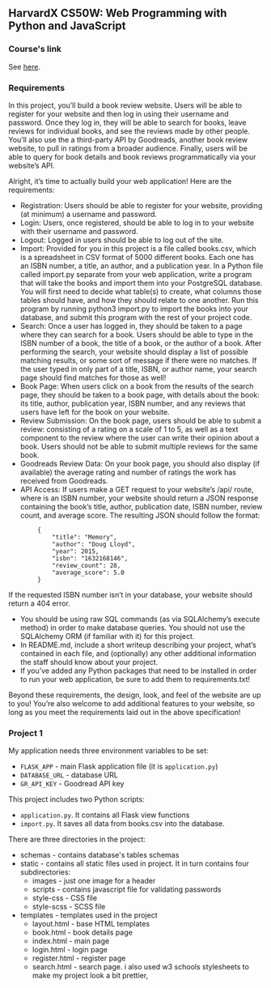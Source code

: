 ## HarvardX CS50W: Web Programming with Python and JavaScript

### Course's link
See [here](https://www.edx.org/course/cs50s-web-programming-with-python-and-javascript).


### Requirements
In this project, you’ll build a book review website. Users will be able to register for your website and then log in using their username and password. Once they log in, they will be able to search for books, leave reviews for individual books, and see the reviews made by other people. You’ll also use the a third-party API by Goodreads, another book review website, to pull in ratings from a broader audience. Finally, users will be able to query for book details and book reviews programmatically via your website’s API.

Alright, it’s time to actually build your web application! Here are the requirements:

  - Registration: Users should be able to register for your website, providing (at minimum) a username and password.
  - Login: Users, once registered, should be able to log in to your website with their username and password.
  - Logout: Logged in users should be able to log out of the site.
  - Import: Provided for you in this project is a file called books.csv, which is a spreadsheet in CSV format of 5000 different books. Each one has an ISBN number, a title, an author, and a publication year. In a Python file called import.py separate from your web application, write a program that will take the books and import them into your PostgreSQL database. You will first need to decide what table(s) to create, what columns those tables should have, and how they should relate to one another. Run this program by running python3 import.py to import the books into your database, and submit this program with the rest of your project code.
  - Search: Once a user has logged in, they should be taken to a page where they can search for a book. Users should be able to type in the ISBN number of a book, the title of a book, or the author of a book. After performing the search, your website should display a list of possible matching results, or some sort of message if there were no matches. If the user typed in only part of a title, ISBN, or author name, your search page should find matches for those as well!
  - Book Page: When users click on a book from the results of the search page, they should be taken to a book page, with details about the book: its title, author, publication year, ISBN number, and any reviews that users have left for the book on your website.
  - Review Submission: On the book page, users should be able to submit a review: consisting of a rating on a scale of 1 to 5, as well as a text component to the review where the user can write their opinion about a book. Users should not be able to submit multiple reviews for the same book.
  - Goodreads Review Data: On your book page, you should also display (if available) the average rating and number of ratings the work has received from Goodreads.
  - API Access: If users make a GET request to your website’s /api/<isbn> route, where <isbn> is an ISBN number, your website should return a JSON response containing the book’s title, author, publication date, ISBN number, review count, and average score. The resulting JSON should follow the format:
```
        {
            "title": "Memory",
            "author": "Doug Lloyd",
            "year": 2015,
            "isbn": "1632168146",
            "review_count": 28,
            "average_score": 5.0
        }
```
If the requested ISBN number isn’t in your database, your website should return a 404 error.

  - You should be using raw SQL commands (as via SQLAlchemy’s execute method) in order to make database queries. You should not use the SQLAlchemy ORM (if familiar with it) for this project.
  - In README.md, include a short writeup describing your project, what’s contained in each file, and (optionally) any other additional information the staff should know about your project.
  - If you’ve added any Python packages that need to be installed in order to run your web application, be sure to add them to requirements.txt!

Beyond these requirements, the design, look, and feel of the website are up to you! You’re also welcome to add additional features to your website, so long as you meet the requirements laid out in the above specification!

### Project 1

My application needs three environment variables to be set:
- `FLASK_APP` - main Flask application file (it is `application.py`)
- `DATABASE_URL` - database URL
- `GR_API_KEY` - Goodread API key

This project includes two Python scripts:
- `application.py`. It contains all Flask view functions
- `import.py`. It saves all data from books.csv into the database.

There are three directories in the project:
  - schemas - contains database's tables schemas
  - static - contains all static files used in project. It in turn contains four subdirectories:
    - images - just one image for a header
    - scripts - contains javascript file for validating passwords
    - style-css - CSS file
    - style-scss - SCSS file
  - templates - templates used in the project
    - layout.html - base HTML templates
    - book.html - book details page
    - index.html - main page
    - login.html - login page
    - register.html - register page
    - search.html - search page.
    i also used w3 schools stylesheets to make my project look a bit prettier,
